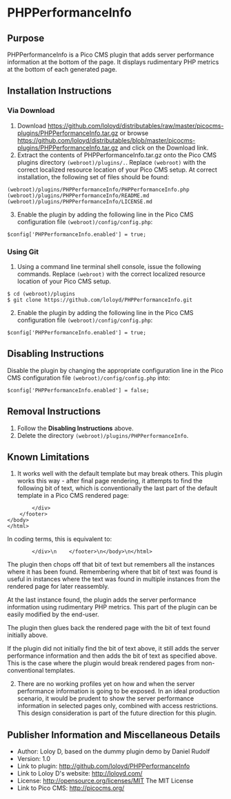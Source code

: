 # PHPPerformanceInfo

## Purpose

PHPPerformanceInfo is a Pico CMS plugin that adds server performance information at the bottom of the page.  It displays rudimentary PHP metrics at the bottom of each generated page.

## Installation Instructions

### Via Download

1. Download https://github.com/loloyd/distributables/raw/master/picocms-plugins/PHPPerformanceInfo.tar.gz or browse https://github.com/loloyd/distributables/blob/master/picocms-plugins/PHPPerformanceInfo.tar.gz and click on the Download link.
2. Extract the contents of PHPPerformanceInfo.tar.gz onto the Pico CMS plugins directory `(webroot)/plugins/.`.  Replace `(webroot)` with the correct localized resource location of your Pico CMS setup.  At correct installation, the following set of files should be found:

```
(webroot)/plugins/PHPPerformanceInfo/PHPPerformanceInfo.php
(webroot)/plugins/PHPPerformanceInfo/README.md
(webroot)/plugins/PHPPerformanceInfo/LICENSE.md
```

3. Enable the plugin by adding the following line in the Pico CMS configuration file `(webroot)/config/config.php`:

`$config['PHPPerformanceInfo.enabled'] = true;`

### Using Git

1. Using a command line terminal shell console, issue the following commands.  Replace `(webroot)` with the correct localized resource location of your Pico CMS setup.

```
$ cd (webroot)/plugins
$ git clone https://github.com/loloyd/PHPPerformanceInfo.git
```

2. Enable the plugin by adding the following line in the Pico CMS configuration file `(webroot)/config/config.php`:

`$config['PHPPerformanceInfo.enabled'] = true;`

## Disabling Instructions

Disable the plugin by changing the appropriate configuration line in the Pico CMS configuration file `(webroot)/config/config.php` into:

`$config['PHPPerformanceInfo.enabled'] = false;`

## Removal Instructions

1. Follow the **Disabling Instructions** above.
2. Delete the directory `(webroot)/plugins/PHPPerformanceInfo`.

## Known Limitations

1. It works well with the default template but may break others.  This plugin works this way - after final page rendering, it attempts to find the following bit of text, which is conventionally the last part of the default template in a Pico CMS rendered page:

```
        </div>
    </footer>
</body>
</html>
```

In coding terms, this is equivalent to:

`        </div>\n    </footer>\n</body>\n</html>`

The plugin then chops off that bit of text but remembers all the instances where it has been found.  Remembering where that bit of text was found is useful in instances where the text was found in multiple instances from the rendered page for later reassembly.

At the last instance found, the plugin adds the server performance information using rudimentary PHP metrics.  This part of the plugin can be easily modified by the end-user.

The plugin then glues back the rendered page with the bit of text found initially above.

If the plugin did not initially find the bit of text above, it still adds the server performance information and then adds the bit of text as specified above.  This is the case where the plugin would break rendered pages from non-conventional templates.

2. There are no working profiles yet on how and when the server performance information is going to be exposed.  In an ideal production scenario, it would be prudent to show the server performance information in selected pages only, combined with access restrictions.  This design consideration is part of the future direction for this plugin.

## Publisher Information and Miscellaneous Details

* Author: Loloy D, based on the dummy plugin demo by Daniel Rudolf
* Version: 1.0
* Link to plugin: http://github.com/loloyd/PHPPerformanceInfo
* Link to Loloy D's website: http://loloyd.com/
* License: http://opensource.org/licenses/MIT The MIT License
* Link to Pico CMS: http://picocms.org/
